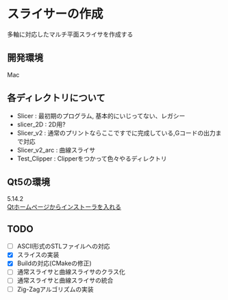 # スライサーの作成
多軸に対応したマルチ平面スライサを作成する

## 開発環境
Mac

## 各ディレクトリについて
+ Slicer : 最初期のプログラム, 基本的にいじってない、レガシー
+ slicer_2D : 2D用? 
+ Slicer_v2 : 通常のプリントならここですでに完成している,Gコードの出力まで対応
+ Slicer_v2_arc : 曲線スライサ 
+ Test_Clipper : Clipperをつかって色々やるディレクトリ

## Qt5の環境
5.14.2  
[Qtホームページからインストーラを入れる](https://www.qt.io/download?hsCtaTracking=f24f249b-61fb-4dec-9869-50512342f8d9%7Cf3adf380-4740-4f7e-9e49-d06fa99445fa)


## TODO
- [ ] ASCII形式のSTLファイルへの対応
- [x] スライスの実装
- [x] Buildの対応(CMakeの修正)
- [ ] 通常スライサと曲線スライサのクラス化
- [ ] 通常スライサと曲線スライサの統合
- [ ] Zig-Zagアルゴリズムの実装